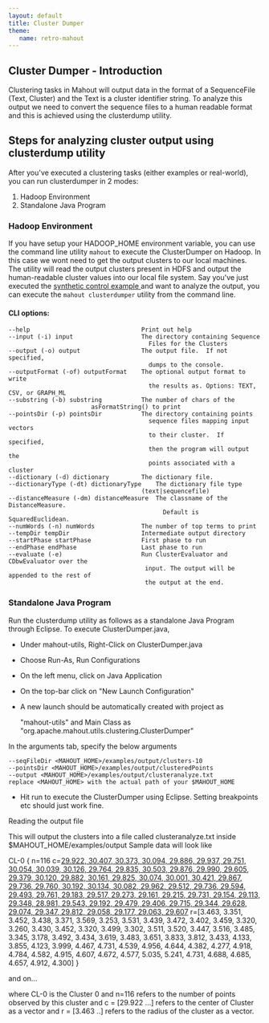 ```yaml
---
layout: default
title: Cluster Dumper
theme:
   name: retro-mahout
---
```


<a name="ClusterDumper-Introduction"></a>
## Cluster Dumper - Introduction

Clustering tasks in Mahout will output data in the format of a SequenceFile
(Text, Cluster) and the Text is a cluster identifier string. To analyze
this output we need to convert the sequence files to a human readable
format and this is achieved using the clusterdump utility.

<a name="ClusterDumper-Stepsforanalyzingclusteroutputusingclusterdumputility"></a>
## Steps for analyzing cluster output using clusterdump utility

After you've executed a clustering tasks (either examples or real-world),
you can run clusterdumper in 2 modes:


1. Hadoop Environment
1. Standalone Java Program 


<a name="ClusterDumper-HadoopEnvironment{anchor:HadoopEnvironment}"></a>
### Hadoop Environment

If you have setup your HADOOP_HOME environment variable, you can use the
command line utility `mahout` to execute the ClusterDumper on Hadoop. In
this case we wont need to get the output clusters to our local machines.
The utility will read the output clusters present in HDFS and output the
human-readable cluster values into our local file system. Say you've just
executed the [synthetic control example ](clustering-of-synthetic-control-data.html)
 and want to analyze the output, you can execute the `mahout clusterdumper` utility from the command line.

#### CLI options:
    --help                               Print out help	
    --input (-i) input                   The directory containing Sequence
                                           Files for the Clusters	    
    --output (-o) output                 The output file.  If not specified,
                                           dumps to the console.
    --outputFormat (-of) outputFormat    The optional output format to write
                                           the results as. Options: TEXT, CSV, or GRAPH_ML		 
    --substring (-b) substring           The number of chars of the	    
    					   asFormatString() to print	
    --pointsDir (-p) pointsDir           The directory containing points  
                                           sequence files mapping input vectors
                                           to their cluster.  If specified, 
                                           then the program will output the 
                                           points associated with a cluster 
    --dictionary (-d) dictionary         The dictionary file.
    --dictionaryType (-dt) dictionaryType    The dictionary file type	    
                                         (text|sequencefile)
    --distanceMeasure (-dm) distanceMeasure  The classname of the DistanceMeasure.
                                               Default is SquaredEuclidean.
    --numWords (-n) numWords             The number of top terms to print 
    --tempDir tempDir                    Intermediate output directory
    --startPhase startPhase              First phase to run
    --endPhase endPhase                  Last phase to run
    --evaluate (-e)                      Run ClusterEvaluator and CDbwEvaluator over the
                                          input. The output will be appended to the rest of
                                          the output at the end.   

### Standalone Java Program                                          

Run the clusterdump utility as follows as a standalone Java Program through Eclipse. <!-- - if you are using eclipse, setup mahout-utils as a project as specified in [Working with Maven in Eclipse](../../developers/buildingmahout.html). -->
    To execute ClusterDumper.java,
    
* Under mahout-utils, Right-Click on ClusterDumper.java
* Choose Run-As, Run Configurations
* On the left menu, click on Java Application
* On the top-bar click on "New Launch Configuration"
* A new launch should be automatically created with project as

    "mahout-utils" and Main Class as "org.apache.mahout.utils.clustering.ClusterDumper"

In the arguments tab, specify the below arguments


    --seqFileDir <MAHOUT_HOME>/examples/output/clusters-10 
    --pointsDir <MAHOUT_HOME>/examples/output/clusteredPoints 
    --output <MAHOUT_HOME>/examples/output/clusteranalyze.txt
    replace <MAHOUT_HOME> with the actual path of your $MAHOUT_HOME

* Hit run to execute the ClusterDumper using Eclipse. Setting breakpoints etc should just work fine.
    
Reading the output file
    
This will output the clusters into a file called clusteranalyze.txt inside $MAHOUT_HOME/examples/output
Sample data will look like

CL-0 { n=116 c=[29.922, 30.407, 30.373, 30.094, 29.886, 29.937, 29.751, 30.054, 30.039, 30.126, 29.764, 29.835, 30.503, 29.876, 29.990, 29.605, 29.379, 30.120, 29.882, 30.161, 29.825, 30.074, 30.001, 30.421, 29.867, 29.736, 29.760, 30.192, 30.134, 30.082, 29.962, 29.512, 29.736, 29.594, 29.493, 29.761, 29.183, 29.517, 29.273, 29.161, 29.215, 29.731, 29.154, 29.113, 29.348, 28.981, 29.543, 29.192, 29.479, 29.406, 29.715, 29.344, 29.628, 29.074, 29.347, 29.812, 29.058, 29.177, 29.063, 29.607](29.922,-30.407,-30.373,-30.094,-29.886,-29.937,-29.751,-30.054,-30.039,-30.126,-29.764,-29.835,-30.503,-29.876,-29.990,-29.605,-29.379,-30.120,-29.882,-30.161,-29.825,-30.074,-30.001,-30.421,-29.867,-29.736,-29.760,-30.192,-30.134,-30.082,-29.962,-29.512,-29.736,-29.594,-29.493,-29.761,-29.183,-29.517,-29.273,-29.161,-29.215,-29.731,-29.154,-29.113,-29.348,-28.981,-29.543,-29.192,-29.479,-29.406,-29.715,-29.344,-29.628,-29.074,-29.347,-29.812,-29.058,-29.177,-29.063,-29.607.html)
 r=[3.463, 3.351, 3.452, 3.438, 3.371, 3.569, 3.253, 3.531, 3.439, 3.472,
3.402, 3.459, 3.320, 3.260, 3.430, 3.452, 3.320, 3.499, 3.302, 3.511,
3.520, 3.447, 3.516, 3.485, 3.345, 3.178, 3.492, 3.434, 3.619, 3.483,
3.651, 3.833, 3.812, 3.433, 4.133, 3.855, 4.123, 3.999, 4.467, 4.731,
4.539, 4.956, 4.644, 4.382, 4.277, 4.918, 4.784, 4.582, 4.915, 4.607,
4.672, 4.577, 5.035, 5.241, 4.731, 4.688, 4.685, 4.657, 4.912, 4.300] }

and on...

where CL-0 is the Cluster 0 and n=116 refers to the number of points observed by this cluster and c = \[29.922 ...\]
 refers to the center of Cluster as a vector and r = \[3.463 ..\] refers to
the radius of the cluster as a vector.